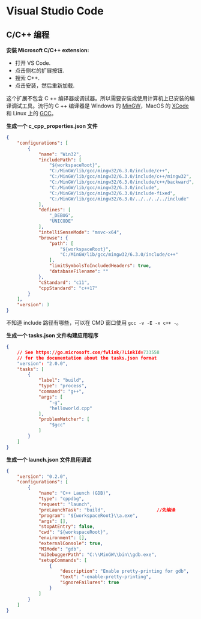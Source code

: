 # Visual Studio Code

## C/C++ 编程

**安装 Microsoft C/C++ extension:**

- 打开 VS Code.
- 点击侧栏的扩展按钮.
- 搜索 C++.
- 点击安装，然后重新加载.

 这个扩展不包含 C ++ 编译器或调试器。所以需要安装或使用计算机上已安装的编译调试工具。流行的 C ++ 编译器是 Windows 的 [MinGW](http://www.mingw.org/)，MacOS 的 [XCode](https://developer.apple.com/xcode/) 和 Linux 上的 [GCC](https://gcc.gnu.org/)。

**生成一个 c_cpp_properties.json 文件**

```json
{
    "configurations": [
        {
            "name": "Win32",
            "includePath": [
                "${workspaceRoot}",
                "C:/MinGW/lib/gcc/mingw32/6.3.0/include/c++",
                "C:/MinGW/lib/gcc/mingw32/6.3.0/include/c++/mingw32",
                "C:/MinGW/lib/gcc/mingw32/6.3.0/include/c++/backward",
                "C:/MinGW/lib/gcc/mingw32/6.3.0/include",
                "C:/MinGW/lib/gcc/mingw32/6.3.0/include-fixed",
                "C:/MinGW/lib/gcc/mingw32/6.3.0/../../../../include"
            ],
            "defines": [
                "_DEBUG",
                "UNICODE"
            ],
            "intelliSenseMode": "msvc-x64",
            "browse": {
                "path": [
                    "${workspaceRoot}",
                    "C:/MinGW/lib/gcc/mingw32/6.3.0/include/c++"
                ],
                "limitSymbolsToIncludedHeaders": true,
                "databaseFilename": ""
            },
            "cStandard": "c11",
            "cppStandard": "c++17"
        }
    ],
    "version": 3
}
```

不知道 include 路径有哪些，可以在 CMD 窗口使用 `gcc -v -E -x c++ -`。

**生成一个 tasks.json 文件构建应用程序**

```json
{
    // See https://go.microsoft.com/fwlink/?LinkId=733558
    // for the documentation about the tasks.json format
    "version": "2.0.0",
    "tasks": [
        {
            "label": "build",
            "type": "process",
            "command": "g++",
            "args": [
                "-g",
                "helloworld.cpp"
            ],
            "problemMatcher": [
                "$gcc"
            ]
        }
    ]
}
```

**生成一个 launch.json 文件启用调试**

```json
{
    "version": "0.2.0",
    "configurations": [
        {
            "name": "C++ Launch (GDB)",
            "type": "cppdbg",
            "request": "launch",
            "preLaunchTask": "build",					//先编译
            "program": "${workspaceRoot}\\a.exe",
            "args": [],
            "stopAtEntry": false,
            "cwd": "${workspaceRoot}",
            "environment": [],
            "externalConsole": true,
            "MIMode": "gdb",
            "miDebuggerPath": "C:\\MinGW\\bin\\gdb.exe",
            "setupCommands": [
                {
                    "description": "Enable pretty-printing for gdb",
                    "text": "-enable-pretty-printing",
                    "ignoreFailures": true
                }
            ]
        }
    ]
}
```

